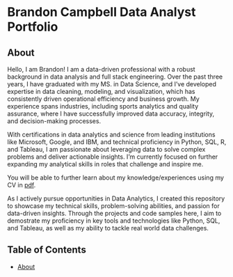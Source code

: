 # Brandon Campbell Data Analyst Portfolio
## About
Hello, I am Brandon! I am a data-driven professional with a robust background in data analysis and full stack engineering. Over the past three years, I have graduated with my MS. in Data Science, and I’ve developed expertise in data cleaning, modeling, and visualization, which has consistently driven operational efficiency and business growth. My experience spans industries, including sports analytics and quality assurance, where I have successfully improved data accuracy, integrity, and decision-making processes.

With certifications in data analytics and science from leading institutions like Microsoft, Google, and IBM, and technical proficiency in Python, SQL, R, and Tableau, I am passionate about leveraging data to solve complex problems and deliver actionable insights. I’m currently focused on further expanding my analytical skills in roles that challenge and inspire me.

You will be able to further learn about my knowledge/experiences using my CV in [pdf](https://github.com/bcampbell31998/Data-Analyst-Portfolio/blob/main/BCamResume.pdf).

As I actively pursue opportunities in Data Analytics, I created this repository to showcase my technical skills, problem-solving abilities, and passion for data-driven insights. Through the projects and code samples here, I aim to demostrate my proficiency in key tools and technologies like Python, SQL, and Tableau, as well as my ability to tackle real world data challenges.

## Table of Contents
- [About](https://github.com/bcampbell31998/Data-Analyst-Portfolio/blob/main/README.md)
